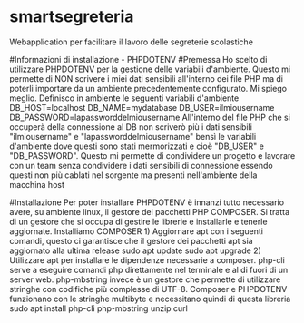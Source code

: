 # smartsegreteria
Webapplication per facilitare il lavoro delle segreterie scolastiche

#Informazioni di installazione - PHPDOTENV
  #Premessa
    Ho scelto di utilizzare PHPDOTENV per la gestione delle variabili d'ambiente. Questo mi permette di NON scrivere i miei dati sensibili all'interno dei file PHP ma di poterli importare da un ambiente precedentemente configurato. Mi spiego meglio.
    Definisco in ambiente le seguenti variabili d'ambiente
    DB_HOST=localhost
    DB_NAME=mydatabase
    DB_USER=ilmiousername
    DB_PASSWORD=lapassworddelmiousername
    All'interno del file PHP che si occuperà della connessione al DB non scriverò più i dati sensibili "ilmiousername" e "lapassworddelmiousername" bensì le variabili d'ambiente dove questi sono stati mermorizzati e cioè "DB_USER" e "DB_PASSWORD". Questo mi permette di condividere un progetto e lavorare con un team senza condividere i dati sensibili di connessione essendo questi non più cablati nel sorgente ma presenti nell'ambiente della macchina host

  #Installazione
    Per poter installare PHPDOTENV è innanzi tutto necessario avere, su ambiente linux, il gestore dei pacchetti PHP COMPOSER. Si tratta di un gestore che si occupa di gestire le librerie e installarle e tenerle aggiornate. Installiamo COMPOSER
    1) Aggiornare apt con i seguenti comandi, questo ci garantisce che il gestore dei pacchetti apt sia aggiornato alla ultima release
      sudo apt update
      sudo apt upgrade
    2) Utilizzare apt per installare le dipendenze necessarie a composer. php-cli serve a eseguire comandi php direttamente nel terminale e al di fuori di un server web. php-mbstring invece è un gestore che permette di utilizzare stringhe con codifiche più complesse di UTF-8. Composer e PHPDOTENV funzionano con le stringhe multibyte e necessitano quindi di questa libreria
      sudo apt install php-cli php-mbstring unzip curl

    
